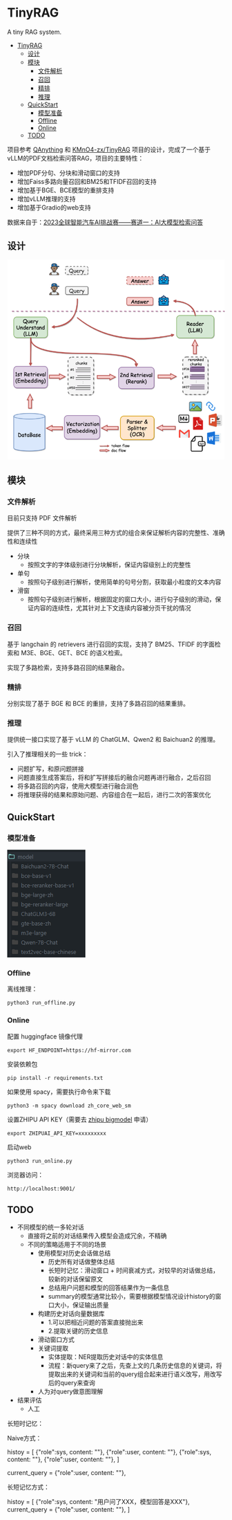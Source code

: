 # TinyRAG

A tiny RAG system.

- [TinyRAG](#tinyrag)
  - [设计](#设计)
  - [模块](#模块)
    - [文件解析](#文件解析)
    - [召回](#召回)
    - [精排](#精排)
    - [推理](#推理)
  - [QuickStart](#quickstart)
    - [模型准备](#模型准备)
    - [Offline](#offline)
    - [Online](#online)
  - [TODO](#todo)


项目参考 [QAnything](https://github.com/netease-youdao/qanything) 和 [KMnO4-zx/TinyRAG](https://github.com/KMnO4-zx/TinyRAG) 项目的设计，完成了一个基于vLLM的PDF文档检索问答RAG，项目的主要特性：

- 增加PDF分句、分块和滑动窗口的支持
- 增加Faiss多路向量召回和BM25和TFIDF召回的支持
- 增加基于BGE、BCE模型的重排支持
- 增加vLLM推理的支持
- 增加基于Gradio的web支持

数据来自于：[2023全球智能汽车AI挑战赛——赛道一：AI大模型检索问答](https://tianchi.aliyun.com/competition/entrance/532154)

## 设计

![architecture](./images/architecture.png)

## 模块

### 文件解析

目前只支持 PDF 文件解析

提供了三种不同的方式，最终采用三种方式的组合来保证解析内容的完整性、准确性和连续性

- 分块
  - 按照文字的字体级别进行分块解析，保证内容级别上的完整性
- 单句
  - 按照句子级别进行解析，使用简单的句号分割，获取最小粒度的文本内容
- 滑窗
  - 按照句子级别进行解析，根据固定的窗口大小，进行句子级别的滑动，保证内容的连续性，尤其针对上下文连续内容被分页干扰的情况

### 召回

基于 langchain 的 retrievers 进行召回的实现，支持了 BM25、TFIDF 的字面检索和 M3E、BGE、GET、BCE 的语义检索。

实现了多路检索，支持多路召回的结果融合。

### 精排

分别实现了基于 BGE 和 BCE 的重排，支持了多路召回的结果重排。

### 推理

提供统一接口实现了基于 vLLM 的 ChatGLM、Qwen2 和 Baichuan2 的推理。

引入了推理相关的一些 trick：

- 问题扩写，和原问题拼接
- 问题直接生成答案后，将和扩写拼接后的融合问题再进行融合，之后召回
- 将多路召回的内容，使用大模型进行融合润色
- 将推理获得的结果和原始问题、内容组合在一起后，进行二次的答案优化

## QuickStart

### 模型准备

![model list](images/model_list.png)

### Offline

离线推理：

```shell
python3 run_offline.py
```

### Online

配置 huggingface 镜像代理

```shell
export HF_ENDPOINT=https://hf-mirror.com
```

安装依赖包

```shell
pip install -r requirements.txt
```

如果使用 spacy，需要执行命令来下载

```shell
python3 -m spacy download zh_core_web_sm
```

设置ZHIPU API KEY（需要去 [zhipu bigmodel](https://open.bigmodel.cn/usercenter/apikeys) 申请）

```shell
export ZHIPUAI_API_KEY=xxxxxxxxx
```

启动web

```shell
python3 run_online.py
```

浏览器访问：

```shell
http://localhost:9001/
```

## TODO

  
- 不同模型的统一多轮对话
  - 直接将之前的对话结果传入模型会造成冗余，不精确
  - 不同的策略适用于不同的场景
    - 使用模型对历史会话做总结
      - 历史所有对话做整体总结
      - 长短时记忆：滑动窗口 + 时间衰减方式，对较早的对话做总结，较新的对话保留原文
      - 总结用户问题和模型的回答结果作为一条信息
      - summary的模型通常比较小，需要根据模型情况设计history的窗口大小，保证输出质量
    - 构建历史对话向量数据库
      - 1.可以把相近问题的答案直接抛出来
      - 2.提取关键的历史信息
    - 滑动窗口方式
    - 关键词提取
      - 实体提取：NER提取历史对话中的实体信息
      - 流程：新query来了之后，先查上文的几条历史信息的关键词，将提取出来的关键词和当前的query组合起来进行语义改写，用改写后的query来查询
    - 人为对query做意图理解
- 结果评估
  - 人工


长短时记忆：

Naive方式：

histoy = [
  {"role":sys, content: ""},
  {"role":user, content: ""},
  {"role":sys, content: ""},
  {"role":user, content: ""},
]

current_query = {"role":user, content: ""},

长短记忆方式：

histoy = [
  {"role":sys, content: "用户问了XXX，模型回答是XXX"},
  current_query = {"role":user, content: ""},
]
